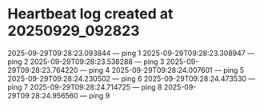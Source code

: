 # Heartbeat log created at 20250929_092823
2025-09-29T09:28:23.093844 — ping 1
2025-09-29T09:28:23.308947 — ping 2
2025-09-29T09:28:23.538288 — ping 3
2025-09-29T09:28:23.764220 — ping 4
2025-09-29T09:28:24.007601 — ping 5
2025-09-29T09:28:24.230502 — ping 6
2025-09-29T09:28:24.473530 — ping 7
2025-09-29T09:28:24.714725 — ping 8
2025-09-29T09:28:24.956560 — ping 9
